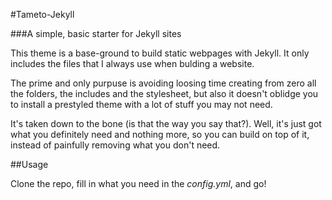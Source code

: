 #Tameto-Jekyll

###A simple, basic starter for Jekyll sites

This theme is a base-ground to build static webpages with Jekyll. It only includes the files that I always use when bulding a website.


The prime and only purpuse is avoiding loosing time creating from zero all the folders, the includes and the stylesheet, but also it doesn't oblidge you to install a prestyled theme with a lot of stuff you may not need.


It's taken down to the bone (is that the way you say that?). Well, it's just got what you definitely need and nothing more, so you can build on top of it, instead of painfully removing what you don't need.


##Usage

Clone the repo, fill in what you need in the _config.yml_, and go!
